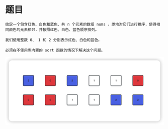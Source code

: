 <!--
 * @Date: 2023-03-02 14:56:40
 * @Author: Bruce
 * @Description: Solve the problem of leetcode 75
-->
# 题目

```
给定一个包含红色、白色和蓝色、共 n 个元素的数组 nums ，原地对它们进行排序，使得相同颜色的元素相邻，并按照红色、白色、蓝色顺序排列。

我们使用整数 0、 1 和 2 分别表示红色、白色和蓝色。

必须在不使用库内置的 sort 函数的情况下解决这个问题。
```

<img src="./../images/medium/75.png">